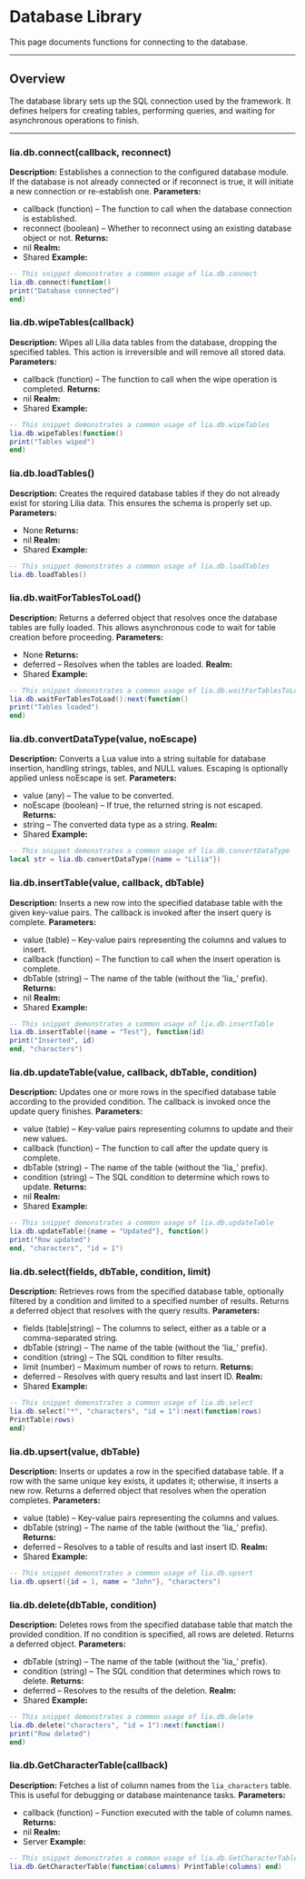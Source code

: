 # Database Library

This page documents functions for connecting to the database.

---

## Overview

The database library sets up the SQL connection used by the framework. It defines helpers for creating tables, performing queries, and waiting for asynchronous operations to finish.

---

### lia.db.connect(callback, reconnect)

    
**Description:**
Establishes a connection to the configured database module. If the database
is not already connected or if reconnect is true, it will initiate a new connection
or re-establish one.
**Parameters:**
* callback (function) – The function to call when the database connection is established.
* reconnect (boolean) – Whether to reconnect using an existing database object or not.
**Returns:**
* nil
**Realm:**
* Shared
**Example:**
```lua
-- This snippet demonstrates a common usage of lia.db.connect
lia.db.connect(function()
print("Database connected")
end)
```

### lia.db.wipeTables(callback)

    
**Description:**
Wipes all Lilia data tables from the database, dropping the specified
tables. This action is irreversible and will remove all stored data.
**Parameters:**
* callback (function) – The function to call when the wipe operation is completed.
**Returns:**
* nil
**Realm:**
* Shared
**Example:**
```lua
-- This snippet demonstrates a common usage of lia.db.wipeTables
lia.db.wipeTables(function()
print("Tables wiped")
end)
```

### lia.db.loadTables()

    
**Description:**
Creates the required database tables if they do not already exist for
storing Lilia data. This ensures the schema is properly set up.
**Parameters:**
* None
**Returns:**
* nil
**Realm:**
* Shared
**Example:**
```lua
-- This snippet demonstrates a common usage of lia.db.loadTables
lia.db.loadTables()
```

### lia.db.waitForTablesToLoad()

    
**Description:**
Returns a deferred object that resolves once the database tables are fully loaded.
This allows asynchronous code to wait for table creation before proceeding.
**Parameters:**
* None
**Returns:**
* deferred – Resolves when the tables are loaded.
**Realm:**
* Shared
**Example:**
```lua
-- This snippet demonstrates a common usage of lia.db.waitForTablesToLoad
lia.db.waitForTablesToLoad():next(function()
print("Tables loaded")
end)
```

### lia.db.convertDataType(value, noEscape)

    
**Description:**
Converts a Lua value into a string suitable for database insertion,
handling strings, tables, and NULL values. Escaping is optionally applied
unless noEscape is set.
**Parameters:**
* value (any) – The value to be converted.
* noEscape (boolean) – If true, the returned string is not escaped.
**Returns:**
* string – The converted data type as a string.
**Realm:**
* Shared
**Example:**
```lua
-- This snippet demonstrates a common usage of lia.db.convertDataType
local str = lia.db.convertDataType({name = "Lilia"})
```

### lia.db.insertTable(value, callback, dbTable)

    
**Description:**
Inserts a new row into the specified database table with the given key-value pairs.
The callback is invoked after the insert query is complete.
**Parameters:**
* value (table) – Key-value pairs representing the columns and values to insert.
* callback (function) – The function to call when the insert operation is complete.
* dbTable (string) – The name of the table (without the 'lia_' prefix).
**Returns:**
* nil
**Realm:**
* Shared
**Example:**
```lua
-- This snippet demonstrates a common usage of lia.db.insertTable
lia.db.insertTable({name = "Test"}, function(id)
print("Inserted", id)
end, "characters")
```

### lia.db.updateTable(value, callback, dbTable, condition)

    
**Description:**
Updates one or more rows in the specified database table according to the
provided condition. The callback is invoked once the update query finishes.
**Parameters:**
* value (table) – Key-value pairs representing columns to update and their new values.
* callback (function) – The function to call after the update query is complete.
* dbTable (string) – The name of the table (without the 'lia_' prefix).
* condition (string) – The SQL condition to determine which rows to update.
**Returns:**
* nil
**Realm:**
* Shared
**Example:**
```lua
-- This snippet demonstrates a common usage of lia.db.updateTable
lia.db.updateTable({name = "Updated"}, function()
print("Row updated")
end, "characters", "id = 1")
```

### lia.db.select(fields, dbTable, condition, limit)

    
**Description:**
Retrieves rows from the specified database table, optionally filtered by
a condition and limited to a specified number of results. Returns a deferred
object that resolves with the query results.
**Parameters:**
* fields (table|string) – The columns to select, either as a table or a comma-separated string.
* dbTable (string) – The name of the table (without the 'lia_' prefix).
* condition (string) – The SQL condition to filter results.
* limit (number) – Maximum number of rows to return.
**Returns:**
* deferred – Resolves with query results and last insert ID.
**Realm:**
* Shared
**Example:**
```lua
-- This snippet demonstrates a common usage of lia.db.select
lia.db.select("*", "characters", "id = 1"):next(function(rows)
PrintTable(rows)
end)
```

### lia.db.upsert(value, dbTable)

    
**Description:**
Inserts or updates a row in the specified database table. If a row with
the same unique key exists, it updates it; otherwise, it inserts a new row.
Returns a deferred object that resolves when the operation completes.
**Parameters:**
* value (table) – Key-value pairs representing the columns and values.
* dbTable (string) – The name of the table (without the 'lia_' prefix).
**Returns:**
* deferred – Resolves to a table of results and last insert ID.
**Realm:**
* Shared
**Example:**
```lua
-- This snippet demonstrates a common usage of lia.db.upsert
lia.db.upsert({id = 1, name = "John"}, "characters")
```

### lia.db.delete(dbTable, condition)

    
**Description:**
Deletes rows from the specified database table that match the provided condition.
If no condition is specified, all rows are deleted. Returns a deferred object.
**Parameters:**
* dbTable (string) – The name of the table (without the 'lia_' prefix).
* condition (string) – The SQL condition that determines which rows to delete.
**Returns:**
* deferred – Resolves to the results of the deletion.
**Realm:**
* Shared
**Example:**
```lua
-- This snippet demonstrates a common usage of lia.db.delete
lia.db.delete("characters", "id = 1"):next(function()
print("Row deleted")
end)
```

### lia.db.GetCharacterTable(callback)

    
**Description:**
Fetches a list of column names from the ``lia_characters`` table.
This is useful for debugging or database maintenance tasks.
**Parameters:**
* callback (function) – Function executed with the table of column names.
**Returns:**
* nil
**Realm:**
* Server
**Example:**
```lua
-- This snippet demonstrates a common usage of lia.db.GetCharacterTable
lia.db.GetCharacterTable(function(columns) PrintTable(columns) end)
```
